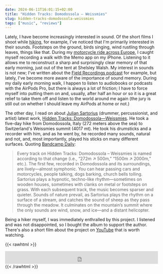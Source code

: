 ```yaml
---
date: 2024-06-11T16:01:15+02:00
title: "Hidden Tracks: Domodossola – Weissmies"
slug: hidden-tracks-domodossola-weissmies
tags: ["music", "reviews"]
---
```

Lately, I have become increasingly interested in sound. Of the short films I shoot while [hiking](/tags/hiking), for example, I've noticed that I'm primarily interested in their sounds. Footsteps on the ground, birds singing, wind rustling through leaves, things like that. During my [motorcycle ride across Europe](/a-motorcycle-trip-across-europe/), I caught myself recording a walk with the Memo app on my iPhone. Listening to it allows me to reconstruct a sharp and surprisingly clear memory of that early morning, just out of the tent at Shelsley Walsh. My interest in sounds is not new; I've written about the [Field Recordings podcast](https://nicolaiarocci.com/what-i-listen-to-while-programming/) for example, but lately, I've become more aware of the importance of sound memory. During my daily early morning walk, I happen to listen to audiobooks or podcasts with the AirPods Pro, but there is always a lot of friction; I have to force myself into putting them on and, usually, after half an hour or so it is a great relief to take them off and listen to the world around me again (the jury is still out on whether I should leave my AirPods at home or not.)

The other day, I read on about [Julian Sartorius](https://www.juliansartorius.com) (drummer, percussionist, and artist) latest work, [Hidden Tracks: Domodossola—Weissmies](https://juliansartorius.bandcamp.com/album/hidden-tracks-domodossola-weissmies). He took a five-day hike from Domodossola, Italy (272 meters above the sea) to Switzerland's Weissmies summit (4017 mt). He took his drumsticks and a recorder with him, and as he went by, he recorded many sounds, natural and not, and, most importantly, played his sticks on many different surfaces. Quoting [Bandcamp Daily](https://daily.bandcamp.com/features/julian-sartorius-hidden-tracks-interview):

> Every track on Hidden Tracks: Domodossola – Weissmies is named according to that change (i.e., “272m ↗ 500m,” “1500m ↗ 2000m,” etc.). The first few, recorded in Domodossola and its surroundings, are lively—almost symphonic. You can hear passing cars and motorcycles, people talking, dogs barking, church bells tolling. Sartorius plays a hypnotic, techno-like rhythm—sometimes on wooden houses, sometimes with clanks on metal or footsteps on grass. With each subsequent track, the music becomes sparser and quieter. Sounds of nature prevail, as Sartorius plays the rhythm on a surface of a stream, and catches the sound of sheep as they pass through the meadow. It culminates on the mountain’s summit where the only sounds are wind, snow, and ice—and a distant helicopter.

Being a hiker myself, I was immediately enthralled by this project. I listened and was not disappointed, so I bought the album to support the author. There's also a short film about the project on [YouTube](https://youtu.be/xCb3GTRpkXo?si=SrthrnEAVtK7doMl) that is worth watching.

{{< rawhtml >}}
<iframe style="border: 0; width: 100%; height: 42px;" src="https://bandcamp.com/EmbeddedPlayer/album=2680166290/size=small/bgcol=333333/linkcol=0f91ff/artwork=none/track=865184655/transparent=true/" seamless><a href="https://juliansartorius.bandcamp.com/album/hidden-tracks-domodossola-weissmies">Hidden Tracks: Domodossola – Weissmies by Julian Sartorius</a></iframe>
{{< /rawhtml >}}